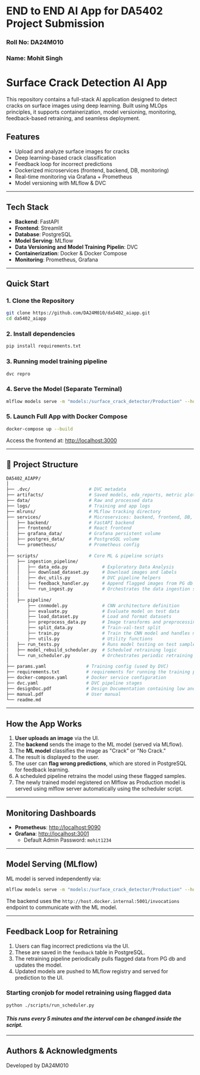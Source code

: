 # END to END AI App for DA5402 Project Submission
### Roll No: DA24M010
### Name: Mohit Singh

# Surface Crack Detection AI App

This repository contains a full-stack AI application designed to detect cracks on surface images using deep learning. Built using MLOps principles, it supports containerization, model versioning, monitoring, feedback-based retraining, and seamless deployment.

## Features

- Upload and analyze surface images for cracks
- Deep learning-based crack classification
- Feedback loop for incorrect predictions
- Dockerized microservices (frontend, backend, DB, monitoring)
- Real-time monitoring via Grafana + Prometheus
- Model versioning with MLflow & DVC

---

## Tech Stack

- **Backend**: FastAPI
- **Frontend**: Streamlit
- **Database**: PostgreSQL
- **Model Serving**: MLflow
- **Data Versioning and Model Training Pipelin**: DVC
- **Containerization**: Docker & Docker Compose
- **Monitoring**: Prometheus, Grafana

---

## Quick Start

### 1. Clone the Repository

```bash
git clone https://github.com/DA24M010/da5402_aiapp.git
cd da5402_aiapp
```

### 2. Install dependencies

```bash
pip install requirements.txt
```

### 3. Running model training pipeline

```bash
dvc repro
```

### 4. Serve the Model (Separate Terminal)

```bash
mlflow models serve -m "models:/surface_crack_detector/Production" --host 0.0.0.0 -p 5001 --no-conda
```

### 5. Launch Full App with Docker Compose

```bash
docker-compose up --build
```

Access the frontend at: [http://localhost:3000](http://localhost:3000)

---

## 📂 Project Structure

```bash
DA5402_AIAPP/
│
├── .dvc/                      # DVC metadata
├── artifacts/                 # Saved models, eda_reports, metric plots
├── data/                      # Raw and processed data
├── logs/                      # Training and app logs
├── mlruns/                    # MLflow tracking directory
├── services/                  # Microservices: backend, frontend, DB, monitoring
│   ├── backend/               # FastAPI backend
│   ├── frontend/              # React frontend
│   ├── grafana_data/          # Grafana persistent volume
│   ├── postgres_data/         # PostgreSQL volume
│   └── prometheus/            # Prometheus config
│
├── scripts/                   # Core ML & pipeline scripts
│   ├── ingestion_pipeline/
│   │   ├── data_eda.py             # Exploratory Data Analysis
│   │   ├── download_dataset.py     # Download images and labels
│   │   ├── dvc_utils.py            # DVC pipeline helpers
│   │   ├── feedback_handler.py     # Append flagged images from PG db to training set
│   │   └── run_ingest.py           # Orchestrates the data ingestion step
│   │
│   ├── pipeline/
│       ├── cnnmodel.py             # CNN architecture definition
│       ├── evaluate.py             # Evaluate model on test data
│       ├── load_dataset.py         # Load and format datasets
│       ├── preprocess_data.py      # Image transforms and preprocessing
│       ├── split_data.py           # Train-val-test split
│       ├── train.py                # Train the CNN model and handles mlflow logging and model registry
│       ├── utils.py                # Utility functions
│   ├── run_tests.py                # Runs model testing on test samples
│   ├── model_rebuild_scheduler.py  # Scheduled retraining logic
│   └── run_scheduler.py            # Orchestrates periodic retraining as a cronjob
│
├── params.yaml               # Training config (used by DVC)
├── requirements.txt          # requirements for running the training pipeline
├── docker-compose.yaml       # Docker service configuration
├── dvc.yaml                  # DVC pipeline stages
├── designDoc.pdf             # Design Documentation containing low and high level designes
├── manual.pdf                # User manual
└── readme.md
```

---

## How the App Works

1. **User uploads an image** via the UI.
2. The **backend** sends the image to the ML model (served via MLflow).
3. The **ML model** classifies the image as "Crack" or "No Crack."
4. The result is displayed to the user.
5. The user can **flag wrong predictions**, which are stored in PostgreSQL for feedback learning.
6. A scheduled pipeline retrains the model using these flagged samples.
7. The newly trained model registered on Mlflow as Production model is served using mlflow server automatically using the scheduler script.

---

## Monitoring Dashboards

- **Prometheus**: [http://localhost:9090](http://localhost:9090)
- **Grafana**: [http://localhost:3001](http://localhost:3001)
  - Default Admin Password: `mohit1234`

---

## Model Serving (MLflow)

ML model is served independently via:

```bash
mlflow models serve -m "models:/surface_crack_detector/Production" --host 0.0.0.0 -p 5001 --no-conda
```

The backend uses the `http://host.docker.internal:5001/invocations` endpoint to communicate with the ML model.

---

## Feedback Loop for Retraining

1. Users can flag incorrect predictions via the UI.
2. These are saved in the `feedback` table in PostgreSQL.
3. The retraining pipeline periodically pulls flagged data from PG db and updates the model.
4. Updated models are pushed to MLflow registry and served for prediction to the UI.

### Starting cronjob for model retraining using flagged data
```bash
python ./scripts/run_scheduler.py
```

#### *This runs every 5 minutes and the interval can be changed inside the script.*
---

## Authors & Acknowledgments

Developed by DA24M010  
